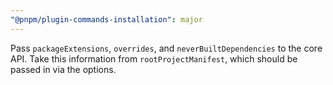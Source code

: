 ```yaml
---
"@pnpm/plugin-commands-installation": major
---
```


Pass `packageExtensions`, `overrides`, and `neverBuiltDependencies` to the core API. Take this information from `rootProjectManifest`, which should be passed in via the options.

